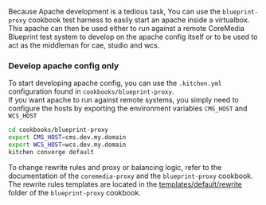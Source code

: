 Because Apache development is a tedious task, You can use the `blueprint-proxy` cookbook test harness to easily start an 
apache inside a virtualbox. This apache can then be used either to run against a remote CoreMedia Blueprint test system to 
develop on the apache config itself or to be used to act as the middleman for cae, studio and wcs. 
 
 
### Develop apache config only  

To start developing apache config, you can use the `.kitchen.yml` configuration found in `cookbooks/blueprint-proxy`.  
If you want apache to run against remote systems, you simply need to configure the hosts by exporting the environment variables `CMS_HOST` and `WCS_HOST`

```bash
cd cookbooks/blueprint-proxy
export CMS_HOST=cms.dev.my.domain
export WCS_HOST=wcs.dev.my.domain
kitchen converge default
```

To change rewrite rules and proxy or balancing logic, refer to the documentation of the `coremedia-proxy` and the `blueprint-proxy` cookbook. 
The rewrite rules templates are located in the [templates/default/rewrite](../cookbooks/blueprint-proxy/templates/default/rewrite) 
folder of the `blueprint-proxy` cookbook. 
